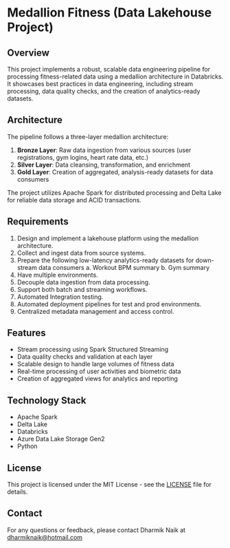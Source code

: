 # Medallion Fitness (Data Lakehouse Project)

## Overview

This project implements a robust, scalable data engineering pipeline for processing fitness-related data using a medallion architecture in Databricks. It showcases best practices in data engineering, including stream processing, data quality checks, and the creation of analytics-ready datasets.

## Architecture

The pipeline follows a three-layer medallion architecture:

1. **Bronze Layer**: Raw data ingestion from various sources (user registrations, gym logins, heart rate data, etc.)
2. **Silver Layer**: Data cleansing, transformation, and enrichment
3. **Gold Layer**: Creation of aggregated, analysis-ready datasets for data consumers

The project utilizes Apache Spark for distributed processing and Delta Lake for reliable data storage and ACID transactions.

## Requirements

1. Design and implement a lakehouse platform using the medallion architecture.
2. Collect and ingest data from source systems.
3. Prepare the following low-latency analytics-ready datasets for down-stream data consumers
   a. Workout BPM summary
   b. Gym summary
4. Have multiple environments.
5. Decouple data ingestion from data processing.
6. Support both batch and streaming workflows.
7. Automated Integration testing.
8. Automated deployment pipelines for test and prod environments.
9. Centralized metadata management and access control.
   

## Features

- Stream processing using Spark Structured Streaming
- Data quality checks and validation at each layer
- Scalable design to handle large volumes of fitness data
- Real-time processing of user activities and biometric data
- Creation of aggregated views for analytics and reporting

## Technology Stack

- Apache Spark
- Delta Lake
- Databricks
- Azure Data Lake Storage Gen2
- Python

## License

This project is licensed under the MIT License - see the [LICENSE](LICENSE) file for details.

## Contact

For any questions or feedback, please contact Dharmik Naik at dharmiknaik@hotmail.com
